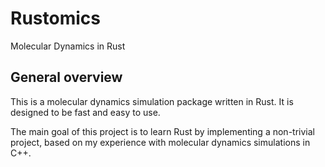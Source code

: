 # Rustomics

Molecular Dynamics in Rust

## General overview

This is a molecular dynamics simulation package written in Rust.
It is designed to be fast and easy to use.

The main goal of this project is to learn Rust by implementing a non-trivial project,
based on my experience with molecular dynamics simulations in C++.
